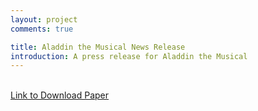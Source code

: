 ```yaml
---
layout: project
comments: true

title: Aladdin the Musical News Release
introduction: A press release for Aladdin the Musical
---
```

    
<div class="embed-responsive embed-responsive-4by3">
    <object data="/data/projects/news_release.pdf" type="application/pdf"
            width="580px" height="600px" align="center"> 
    </object>
</div>
<br>
<a href="/data/projects/news_release.pdf"> Link to Download Paper </a>